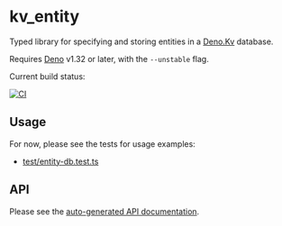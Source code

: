 # kv_entity

Typed library for specifying and storing entities in a
[Deno.Kv](https://deno.com/kv) database.

Requires [Deno](https://deno.land/) v1.32 or later, with the `--unstable` flag.

Current build status:

[![CI](https://github.com/hugojosefson/deno-kv-entity/actions/workflows/ci.yaml/badge.svg)](https://github.com/hugojosefson/deno-kv-entity/actions/workflows/ci.yaml)

## Usage

For now, please see the tests for usage examples:

- [test/entity-db.test.ts](test/entity-db.test.ts)

## API

Please see the
[auto-generated API documentation](https://doc.deno.land/https://raw.githubusercontent.com/hugojosefson/deno-kv-entity/main/mod.ts).
